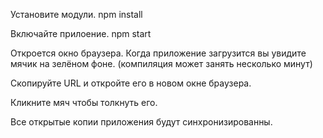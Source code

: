 Установите модули.
npm install

Включайте прилоение.
npm start

Откроется окно браузера. Когда приложение загрузится вы увидите мячик на зелёном фоне. (компиляция может занять несколько минут)

Скопируйте URL и откройте его в новом окне браузера.

Кликните мяч чтобы толкнуть его.

Все открытые копии приложения будут синхронизированны. 